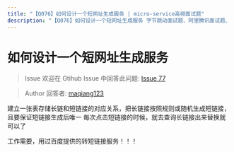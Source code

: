 ```yaml
---
title: "【Q076】如何设计一个短网址生成服务 | micro-service高频面试题"
description: "【Q076】如何设计一个短网址生成服务 字节跳动面试题、阿里腾讯面试题、美团小米面试题。"
---
```


# 如何设计一个短网址生成服务

> Issue
> 欢迎在 Gtihub Issue 中回答此问题: [Issue 77](https://github.com/shfshanyue/Daily-Question/issues/77)

> Author
> 回答者: [maqiang123](https://github.com/maqiang123)

建立一张表存储长链和短链接的对应关系，把长链接按照规则或随机生成短链接，且要保证短链接生成后唯一
每次点击短链接的时候，就去查询长链接出来替换就可以了

工作需要，用过百度提供的转短链接服务！！！
